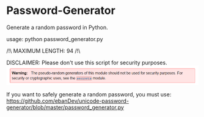 # Password-Generator
Generate a random password in Python.

usage: python password_generator.py

/!\ MAXIMUM LENGTH: 94 /!\

DISCLAIMER: Please don't use this script for security purposes.
![alt text](https://raw.githubusercontent.com/HiFeV/Password-Generator/main/Warning.PNG)

If you want to safely generate a random password, you must use:
https://github.com/ebanDev/unicode-password-generator/blob/master/password_generator.py
